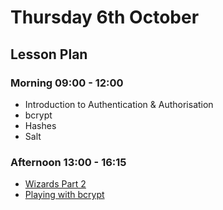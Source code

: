 # Thursday 6th October

## Lesson Plan

### Morning 09:00 - 12:00

- Introduction to Authentication & Authorisation
- bcrypt
- Hashes
- Salt

### Afternoon 13:00 - 16:15

- [Wizards Part 2](https://github.com/DigitalCareerInstitute/BE-Db-Wizards)
- [Playing with bcrypt](https://github.com/FrancoSpeziali/security-playing-with-bcrypt)
